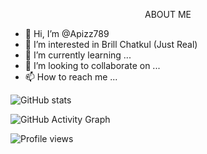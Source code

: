 <p align="center"> ABOUT ME </p>

- 👋 Hi, I’m @Apizz789
- 👀 I’m interested in Brill Chatkul (Just Real)
- 🌱 I’m currently learning ...
- 💞️ I’m looking to collaborate on ...
- 📫 How to reach me ...




<p align="center">

![GitHub stats](https://github-readme-stats.vercel.app/api?username=Apizz789&show_icons=true)  

![GitHub Activity Graph](https://activity-graph.herokuapp.com/graph?username=Apizz789)  

![Profile views](https://gpvc.arturio.dev/Apizz789)  
  </p>